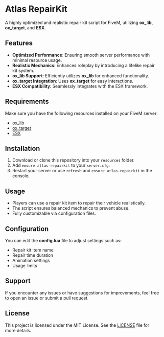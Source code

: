# Atlas RepairKit

A highly optimized and realistic repair kit script for FiveM, utilizing **ox_lib**, **ox_target**, and **ESX**.

## Features

- **Optimized Performance**: Ensuring smooth server performance with minimal resource usage.
- **Realistic Mechanics**: Enhances roleplay by introducing a lifelike repair kit system.
- **ox_lib Support**: Efficiently utilizes **ox_lib** for enhanced functionality.
- **ox_target Integration**: Uses **ox_target** for easy interactions.
- **ESX Compatibility**: Seamlessly integrates with the ESX framework.

## Requirements

Make sure you have the following resources installed on your FiveM server:

- [ox_lib](https://github.com/overextended/ox_lib)
- [ox_target](https://github.com/overextended/ox_target)
- [ESX](https://github.com/esx-framework/esx_core)

## Installation

1. Download or clone this repository into your `resources` folder.
2. Add `ensure atlas-repairkit` to your `server.cfg`.
3. Restart your server or use `refresh` and `ensure atlas-repairkit` in the console.

## Usage

- Players can use a repair kit item to repair their vehicle realistically.
- The script ensures balanced mechanics to prevent abuse.
- Fully customizable via configuration files.

## Configuration

You can edit the **config.lua** file to adjust settings such as:

- Repair kit item name
- Repair time duration
- Animation settings
- Usage limits

## Support

If you encounter any issues or have suggestions for improvements, feel free to open an issue or submit a pull request.

## License

This project is licensed under the MIT License. See the [LICENSE](LICENSE) file for more details.

